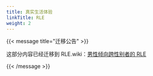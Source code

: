```yaml
---
title: 真实生活体验
linkTitle: RLE
weight: 2
---
```


{{< message title="迁移公告" >}}

这部分内容已经迁移到 RLE.wiki：[男性倾向跨性别者的 RLE](https://rle.wiki/fashion/ftm/)

{{< /message >}}
